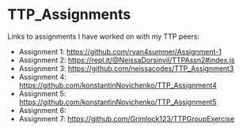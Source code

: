 # TTP_Assignments


Links to assignments I have worked on with my TTP peers:
  - Assignment 1: https://github.com/ryan4summer/Assignment-1
  - Assignment 2: https://repl.it/@NeissaDorsinvil/TTPAssn2#index.js
  - Assignment 3: https://github.com/neissacodes/TTP_Assignment3
  - Assignment 4: https://github.com/konstantinNovichenko/TTP_Assignment4
  - Assignment 5: https://github.com/konstantinNovichenko/TTP_Assignment5
  - Assignment 6: 
  - Assignment 7: https://github.com/Grimlock123/TTPGroupExercise
